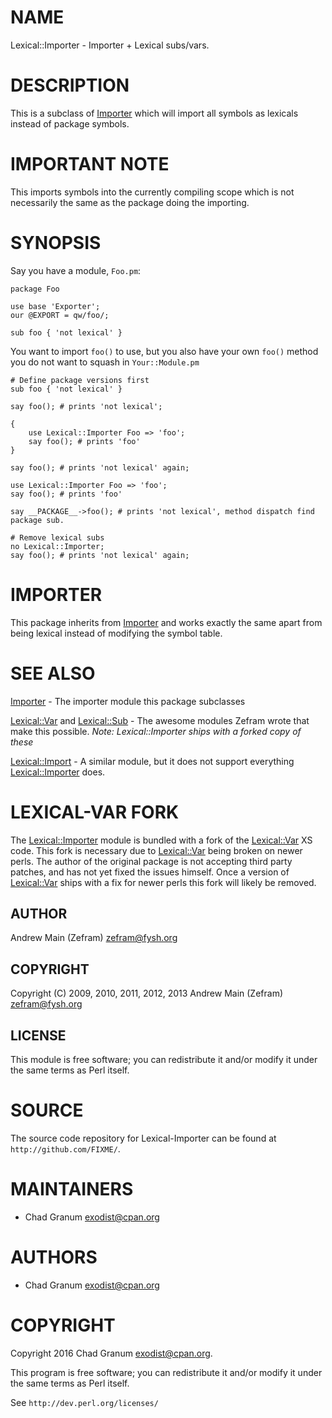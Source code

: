 # NAME

Lexical::Importer - Importer + Lexical subs/vars.

# DESCRIPTION

This is a subclass of [Importer](https://metacpan.org/pod/Importer) which will import all symbols as lexicals
instead of package symbols.

# IMPORTANT NOTE

This imports symbols into the currently compiling scope which is not
necessarily the same as the package doing the importing.

# SYNOPSIS

Say you have a module, `Foo.pm`:

    package Foo

    use base 'Exporter';
    our @EXPORT = qw/foo/;

    sub foo { 'not lexical' }

You want to import `foo()` to use, but you also have your own `foo()` method
you do not want to squash in `Your::Module.pm`

    # Define package versions first
    sub foo { 'not lexical' }

    say foo(); # prints 'not lexical';

    {
        use Lexical::Importer Foo => 'foo';
        say foo(); # prints 'foo'
    }

    say foo(); # prints 'not lexical' again;

    use Lexical::Importer Foo => 'foo';
    say foo(); # prints 'foo'

    say __PACKAGE__->foo(); # prints 'not lexical', method dispatch find package sub.

    # Remove lexical subs
    no Lexical::Importer;
    say foo(); # prints 'not lexical' again;

# IMPORTER

This package inherits from [Importer](https://metacpan.org/pod/Importer) and works exactly the same apart from
being lexical instead of modifying the symbol table.

# SEE ALSO

[Importer](https://metacpan.org/pod/Importer) - The importer module this package subclasses

[Lexical::Var](https://metacpan.org/pod/Lexical::Var) and [Lexical::Sub](https://metacpan.org/pod/Lexical::Sub) - The awesome modules Zefram wrote that
make this possible. _Note: Lexical::Importer ships with a forked copy of these_

[Lexical::Import](https://metacpan.org/pod/Lexical::Import) - A similar module, but it does not support everything
[Lexical::Importer](https://metacpan.org/pod/Lexical::Importer) does.

# LEXICAL-VAR FORK

The [Lexical::Importer](https://metacpan.org/pod/Lexical::Importer) module is bundled with a fork of the [Lexical::Var](https://metacpan.org/pod/Lexical::Var) XS
code. This fork is necessary due to [Lexical::Var](https://metacpan.org/pod/Lexical::Var) being broken on newer
perls. The author of the original package is not accepting third party patches,
and has not yet fixed the issues himself. Once a version of [Lexical::Var](https://metacpan.org/pod/Lexical::Var)
ships with a fix for newer perls this fork will likely be removed.

## AUTHOR

Andrew Main (Zefram) <zefram@fysh.org>

## COPYRIGHT

Copyright (C) 2009, 2010, 2011, 2012, 2013
Andrew Main (Zefram) <zefram@fysh.org>

## LICENSE

This module is free software; you can redistribute it and/or modify it
under the same terms as Perl itself.

# SOURCE

The source code repository for Lexical-Importer can be found at
`http://github.com/FIXME/`.

# MAINTAINERS

- Chad Granum <exodist@cpan.org>

# AUTHORS

- Chad Granum <exodist@cpan.org>

# COPYRIGHT

Copyright 2016 Chad Granum <exodist@cpan.org>.

This program is free software; you can redistribute it and/or
modify it under the same terms as Perl itself.

See `http://dev.perl.org/licenses/`
